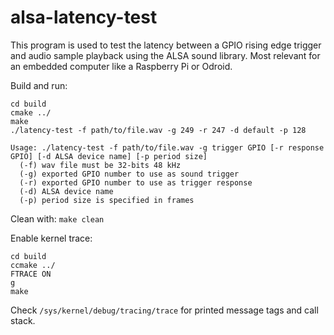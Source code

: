 # alsa-latency-test

This program is used to test the latency between a GPIO rising edge trigger and audio sample playback using the ALSA sound library. Most relevant for an embedded computer like a Raspberry Pi or Odroid.

Build and run:
```
cd build
cmake ../
make
./latency-test -f path/to/file.wav -g 249 -r 247 -d default -p 128
```

```
Usage: ./latency-test -f path/to/file.wav -g trigger GPIO [-r response GPIO] [-d ALSA device name] [-p period size]
  (-f) wav file must be 32-bits 48 kHz
  (-g) exported GPIO number to use as sound trigger
  (-r) exported GPIO number to use as trigger response
  (-d) ALSA device name
  (-p) period size is specified in frames
```

Clean with:
`make clean`

Enable kernel trace:
```
cd build
ccmake ../
FTRACE ON
g
make
```

Check `/sys/kernel/debug/tracing/trace` for printed message tags and call stack.
